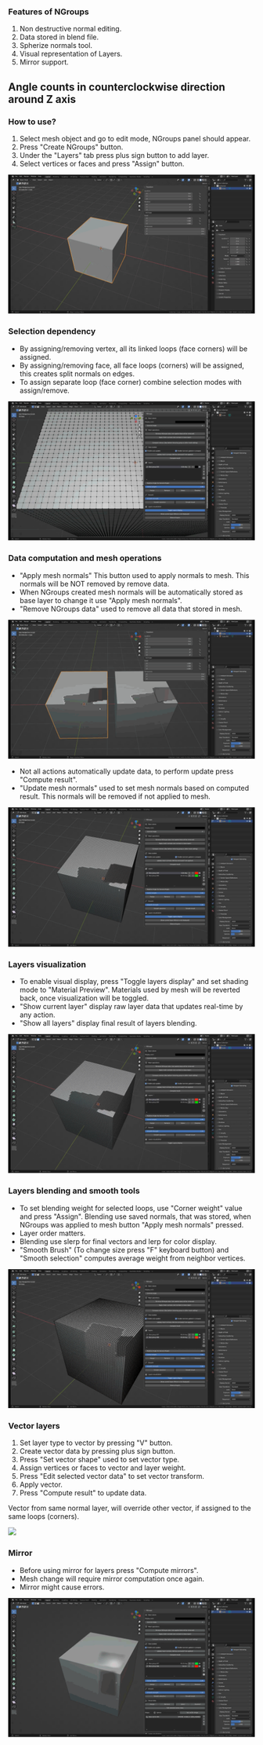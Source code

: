 ### Features of NGroups
1. Non destructive normal editing.
2. Data stored in blend file.
3. Spherize normals tool.
4. Visual representation of Layers.
5. Mirror support.

## Angle counts in counterclockwise direction around Z axis

### How to use?
1. Select mesh object and go to edit mode, NGroups panel should appear.
2. Press "Create NGroups" button.
3. Under the "Layers" tab press plus sign button to add layer.
4. Select vertices or faces and press "Assign" button.

![](https://github.com/Mojuko/NGroups/blob/Gifs/HowToUse.gif)

### Selection dependency
- By assigning/removing vertex, all its linked loops (face corners) will be assigned.
- By assigning/removing face, all face loops (corners) will be assigned, this creates split normals on edges.
- To assign separate loop (face corner) combine selection modes with assign/remove.

![](https://github.com/Mojuko/NGroups/blob/Gifs/SelectionDependency.gif)

### Data computation and mesh operations
- "Apply mesh normals" This button used to apply normals to mesh. This normals will be NOT removed by remove data.
- When NGroups created mesh normals will be automatically stored as base layer to change it use "Apply mesh normals".
- "Remove NGroups data" used to remove all data that stored in mesh.

![](https://github.com/Mojuko/NGroups/blob/Gifs/DataRemoveAndApply.gif)

- Not all actions automatically update data, to perform update press "Compute result".
- "Update mesh normals" used to set mesh normals based on computed result. This normals will be removed if not applied to mesh.

![](https://github.com/Mojuko/NGroups/blob/Gifs/DataUpdate.gif)

### Layers visualization
- To enable visual display, press "Toggle layers display" and set shading mode to "Material Preview". Materials used by mesh will be reverted back, once visualization will be toggled.
- "Show current layer" display raw layer data that updates real-time by any action.
- "Show all layers" display final result of layers blending.

![](https://github.com/Mojuko/NGroups/blob/Gifs/LayersVisualization.gif)

### Layers blending and smooth tools
- To set blending weight for selected loops, use "Corner weight" value and press "Assign". Blending use saved normals, that was stored, when NGroups was applied to mesh button "Apply mesh normals" pressed.
- Layer order matters.
- Blending use slerp for final vectors and lerp for color display.
- "Smooth Brush" (To change size press "F" keyboard button) and "Smooth selection" computes average weight from neighbor vertices.

![](https://github.com/Mojuko/NGroups/blob/Gifs/BlendingAndSmooth.gif)

### Vector layers

1. Set layer type to vector by pressing "V" button.
2. Create vector data by pressing plus sign button.
3. Press "Set vector shape" used to set vector type.
4. Assign vertices or faces to vector and layer weight.
5. Press "Edit selected vector data" to set vector transform.
6. Apply vector.
7. Press "Compute result" to update data.

Vector from same normal layer, will override other vector, if assigned to the same loops (corners).

![](https://github.com/Mojuko/NGroups/blob/Gifs/Vector.gif)

### Mirror
- Before using mirror for layers press "Compute mirrors".
- Mesh change will require mirror computation once again.
- Mirror might cause errors.

![](https://github.com/Mojuko/NGroups/blob/Gifs/Mirror.gif)
